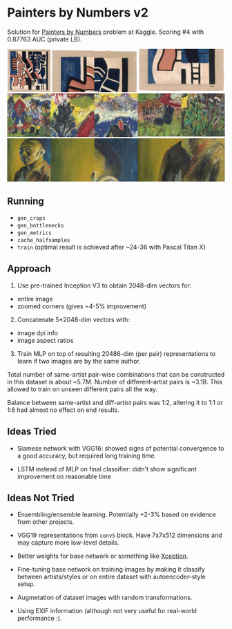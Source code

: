 # Painters by Numbers v2

Solution for [Painters by Numbers](https://www.kaggle.com/c/painter-by-numbers) problem at Kaggle. Scoring #4 with 0.87763 AUC (private LB).


![a](a.jpg)
![a](b.jpg)
![a](c.jpg)


## Running

- `gen_crops`
- `gen_bottlenecks`
- `gen_metrics`
- `cache_halfsamples`
- `train` (optimal result is achieved after ~24-36 with Pascal Titan X)

## Approach

1. Use pre-trained Inception V3 to obtain 2048-dim vectors for:
  - entire image
  - zoomed corners (gives ~4-5% improvement)


2. Concatenate 5*2048-dim vectors with:
  - image dpi info
  - image aspect ratios


3. Train MLP on top of resulting 20486-dim (per pair) representations to learn if two images are by the same author.

Total number of same-artist pair-wise combinations that can be constructed in this dataset is about ~5.7M. Number of different-artist pairs is ~3.1B. This allowed to train on unseen different pairs all the way.

Balance between same-artist and diff-artist pairs was 1:2, altering it to 1:1 or 1:6 had almost no effect on end results.

## Ideas Tried

- Siamese network with VGG16: showed signs of potential convergence to a good accuracy, but required long training time.

- LSTM instead of MLP on final classifier: didn't show significant improvement on reasonable time


## Ideas Not Tried

- Ensembling/ensemble learning. Potentially +2-3% based on evidence from other projects.

- VGG19 representations from `conv5` block. Have 7x7x512 dimensions and may capture more low-level details.

- Better weights for base network or something like [Xception](https://github.com/fchollet/keras/blob/master/keras/applications/xception.py).

- Fine-tuning base network on training images by making it classify between artists/styles or on entire dataset with autoencoder-style setup.

- Augmetation of dataset images with random transformations.

- Using EXIF information (although not very useful for real-world performance :).
